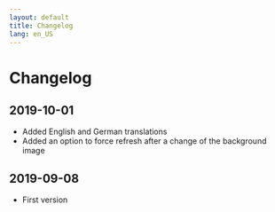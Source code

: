 ```yaml
---
layout: default
title: Changelog
lang: en_US
---
```


# Changelog

## 2019-10-01

- Added English and German translations
- Added an option to force refresh after a change of the background image

## 2019-09-08

- First version
